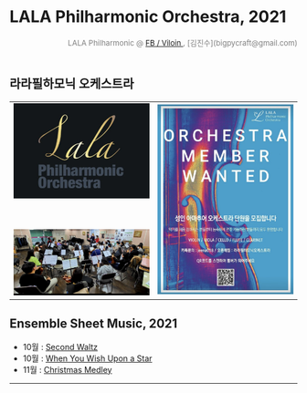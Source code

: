 
# LALA Philharmonic Orchestra, 2021

<div align='right'><font size=2 color='gray'>LALA Philharmonic  @ <font color='blue'><a href='https://www.facebook.com/jskim.kr'>FB / Viloin </a></font>, [김진수](bigpycraft@gmail.com)</font></div>
<br>

## 라라필하모닉 오케스트라
<table border=0>
  <tr>
    <td width='50%'>
      <img src="./images/img_main_front.png">
      </br></br></br></br>
      <img src="./images/mem_practice_01.jpg">
    </td>
    <td width='50%'>
      <img src="./images/mem_wanted.jpg">
    </td>
  </tr>
</table>

## Ensemble Sheet Music, 2021
- 10월 : [Second Waltz ][Msheet-10-1]
- 10월 : [When You Wish Upon a Star ][Msheet-10-2]
- 11월 : [Christmas Medley ][Msheet-11-1]

<hr>

[Msheet-10-1]: ./sheet_music/10_second_waltz                            "Go Msheet-10-1"
[Msheet-10-2]: ./sheet_music/10_when_you_wish_upon_a_star        "Go Msheet-10-2"
[Msheet-11-1]: ./sheet_music/11_christmas_medley                       "Go Msheet-11-1"

